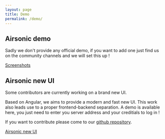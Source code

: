 ```yaml
---
layout: page
title: Demo
permalink: /demo/
---
```

## Airsonic demo

Sadly we don't provide any official demo, if you want to add one just find us on the community channels and we will set this up !

<a data-fancybox="screenshots" data-caption="Home | v10.1.0"
  href="screenshot_01.png" class="button button-primary full-width">Screenshots</a>
<a data-fancybox="screenshots" data-caption="Home with left side | v10.1.0"
  href="screenshot_02.png"></a>
<a data-fancybox="screenshots" data-caption="Play queue | v10.1.0"
  href="screenshot_03.png"></a>
<a data-fancybox="screenshots" data-caption="Album | v10.1.0"
  href="screenshot_04.png"></a>
<a data-fancybox="screenshots" data-caption="More | v10.1.0"
  href="screenshot_05.png"></a>

## Airsonic new UI

Some contributors are currently working on a brand new UI.

Based on Angular, we aims to provide a modern and fast new UI. This work also leads use to a proper frontend-backend separation. A demo is available here, you just need to enter you server address and your creditials to log in !

If you want to contribute please come to our [github repository](https://github.com/airsonic/airsonic-ui).

<a href="{{ site.baseurl }}/airsonic-ui/" class="button button-primary full-width">Airsonic new UI</a>
